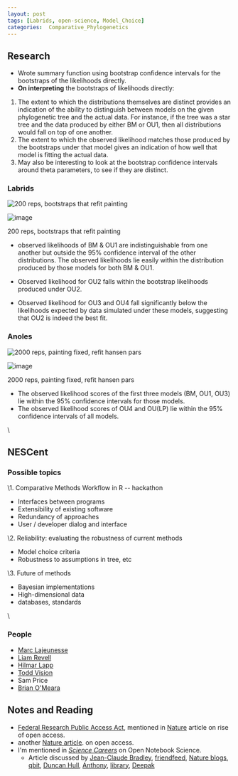 ```yaml
---
layout: post
tags: [Labrids, open-science, Model_Choice]
categories:  Comparative_Phylogenetics
---
```






 





Research
--------

-   Wrote summary function using bootstrap confidence intervals for the
    bootstraps of the likelihoods directly.
-   **On interpreting** the bootstraps of likelihoods directly:

1.  The extent to which the distributions themselves are distinct
    provides an indication of the ability to distinguish between models
    on the given phylogenetic tree and the actual data. For instance, if
    the tree was a star tree and the data produced by either BM or OU1,
    then all distributions would fall on top of one another.
2.  The extent to which the observed likelihood matches those produced
    by the bootstraps under that model gives an indication of how well
    that model is fitting the actual data.
3.  May also be interesting to look at the bootstrap confidence
    intervals around theta parameters, to see if they are distinct.

### Labrids

![200 reps, bootstraps that refit
painting](http://openwetware.org/images/thumb/1/18/Labrids.png/200px-Labrids.png)

![image](/skins/common/images/magnify-clip.png)

200 reps, bootstraps that refit painting

-   observed likelihoods of BM & OU1 are indistinguishable from one
    another but outside the 95% confidence interval of the other
    distributions. The observed likelihoods lie easily within the
    distribution produced by those models for both BM & OU1.

-   Observed likelihood for OU2 falls within the bootstrap likelihoods
    produced under OU2.

-   Observed likelihood for OU3 and OU4 fall significantly below the
    likelihoods expected by data simulated under these models,
    suggesting that OU2 is indeed the best fit.

### Anoles

![2000 reps, painting fixed, refit hansen
pars](http://openwetware.org/images/thumb/2/20/Anoles.png/200px-Anoles.png)

![image](/skins/common/images/magnify-clip.png)

2000 reps, painting fixed, refit hansen pars

-   The observed likelihood scores of the first three models (BM, OU1,
    OU3) lie within the 95% confidence intervals for those models.
-   The observed likelihood scores of OU4 and OU(LP) lie within the 95%
    confidence intervals of all models.

\

NESCent
-------

### Possible topics

\1. Comparative Methods Workflow in R -- hackathon

-   Interfaces between programs
-   Extensibility of existing software
-   Redundancy of approaches
-   User / developer dialog and interface

\2. Reliability: evaluating the robustness of current methods

-   Model choice criteria
-   Robustness to assumptions in tree, etc

\3. Future of methods

-   Bayesian implementations
-   High-dimensional data
-   databases, standards

\

### People

-   [Marc
    Lajeunesse](http://www.nescent.org/science/awards_summary.php?id=66 "http://www.nescent.org/science/awards_summary.php?id=66")
-   [Liam
    Revell](http://www.nescent.org/science/awards_summary.php?id=184 "http://www.nescent.org/science/awards_summary.php?id=184")
-   [Hilmar
    Lapp](http://www.linkedin.com/in/hlapp "http://www.linkedin.com/in/hlapp")
-   [Todd
    Vision](http://visionlab.bio.unc.edu/ "http://visionlab.bio.unc.edu/")
-   Sam Price
-   [Brian
    O'Meara](http://www.brianomeara.info/ "http://www.brianomeara.info/")

Notes and Reading
-----------------

-   [Federal Research Public Access
    Act](http://www.arl.org/sparc/advocacy/frpaa/index.shtml "http://www.arl.org/sparc/advocacy/frpaa/index.shtml"),
    mentioned in
    [Nature](http://www.nature.com/news/2010/100407/full/464822a.html "http://www.nature.com/news/2010/100407/full/464822a.html")
    article on rise of open access.
-   another [Nature
    article](http://www.nature.com/nature/journal/v464/n7290/full/464813a.html "http://www.nature.com/nature/journal/v464/n7290/full/464813a.html").
    on open access.
-   I'm mentioned in [*Science
    Careers*](http://sciencecareers.sciencemag.org/career_magazine/previous_issues/articles/2010_04_09/caredit.a1000036 "http://sciencecareers.sciencemag.org/career_magazine/previous_issues/articles/2010_04_09/caredit.a1000036")
    on Open Notebook Science.
    -   Article discussed by [Jean-Claude
        Bradley](http://usefulchem.blogspot.com/2010/04/scientists-embrace-openness-article-in.html "http://usefulchem.blogspot.com/2010/04/scientists-embrace-openness-article-in.html"),
        [friendfeed](http://bit.ly/aV94bp "http://bit.ly/aV94bp"),
        [Nature
        blogs](http://blogs.nature.com/stories/2590 "http://blogs.nature.com/stories/2590"),
        [qbit](http://timestopsnow.blogspot.com/2010/04/science-moves-toward-becoming-more-open.html "http://timestopsnow.blogspot.com/2010/04/science-moves-toward-becoming-more-open.html"),
        [Duncan
        Hull](http://duncan.hull.name/2010/04/08/ons/ "http://duncan.hull.name/2010/04/08/ons/"),
        [Anthony](http://gradness.blogspot.com/2010/04/kochlab-and-other-labs-in-news.html "http://gradness.blogspot.com/2010/04/kochlab-and-other-labs-in-news.html"),
        [library](https://www.lib.uwo.ca/blogs/digitalscholarly/2010/04/openness-in-sci.html "https://www.lib.uwo.ca/blogs/digitalscholarly/2010/04/openness-in-sci.html"),
        [Deepak](http://mndoci.com/2010/04/09/the-open-guys-hit-the-big-time/ "http://mndoci.com/2010/04/09/the-open-guys-hit-the-big-time/")


